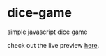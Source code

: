 # dice-game
simple javascript dice game

check out the live preview [here](https://jaysan0.github.io/dice-game/).
